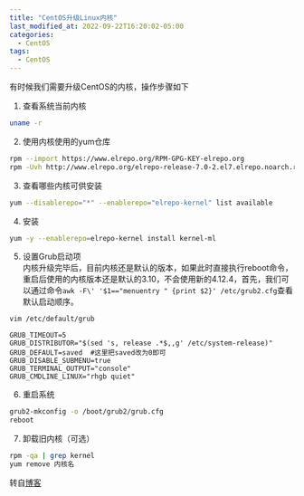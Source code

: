 ```yaml
---
title: "CentOS升级Linux内核"
last_modified_at: 2022-09-22T16:20:02-05:00
categories:
  - CentOS
tags:
  - CentOS
---
```


有时候我们需要升级CentOS的内核，操作步骤如下  

1. 查看系统当前内核
```bash
uname -r 
```
2. 使用内核使用的yum仓库
```bash
rpm --import https://www.elrepo.org/RPM-GPG-KEY-elrepo.org
rpm -Uvh http://www.elrepo.org/elrepo-release-7.0-2.el7.elrepo.noarch.rpm
```
3. 查看哪些内核可供安装
```bash
yum --disablerepo="*" --enablerepo="elrepo-kernel" list available
```
4. 安装
```bash
yum -y --enablerepo=elrepo-kernel install kernel-ml
```
5. 设置Grub启动项  
   内核升级完毕后，目前内核还是默认的版本，如果此时直接执行reboot命令，重启后使用的内核版本还是默认的3.10，不会使用新的4.12.4，首先，我们可以通过命令`awk -F\' '$1=="menuentry " {print $2}' /etc/grub2.cfg`查看默认启动顺序。
```bash
vim /etc/default/grub
```
```text
GRUB_TIMEOUT=5
GRUB_DISTRIBUTOR="$(sed 's, release .*$,,g' /etc/system-release)"
GRUB_DEFAULT=saved  #这里把saved改为0即可
GRUB_DISABLE_SUBMENU=true
GRUB_TERMINAL_OUTPUT="console"
GRUB_CMDLINE_LINUX="rhgb quiet"
```
6. 重启系统
```bash
grub2-mkconfig -o /boot/grub2/grub.cfg
reboot 
```
7. 卸载旧内核（可选）
```bash
rpm -qa | grep kernel
yum remove 内核名
```
转自[博客](https://blog.51cto.com/zlyang/4903964)
